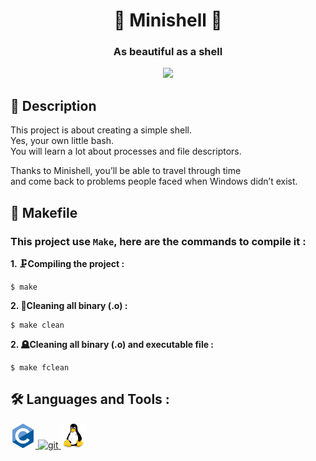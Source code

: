 
<div align="center">
  <h1>🤏 Minishell 🐚</h1>
  <h3>As beautiful as a shell</h3>
  <a href="https://open.spotify.com/track/18pedqpot9iF1Z7Ol3YHmc" target="_blank"><img src=https://www.podcastjournal.net/photo/art/default/3659590-5359889.jpg?v=1326539099 width="35%">
  </a></img>
</div>

## 📖 Description

This project is about creating a simple shell.<br>
Yes, your own little bash.<br>
You will learn a lot about processes and file descriptors.

Thanks to Minishell, you’ll be able to travel through time <br>
and come back to problems people faced when Windows didn’t exist.

## 🔩 Makefile

### This project use `Make`, here are the commands to compile it :

**1. 🗜️Compiling the project :**

```shell
$ make
```

**2. 🧹Cleaning all binary (.o) :**

```shell
$ make clean
```

**2. 🪦Cleaning all binary (.o) and executable file :**

```shell
$ make fclean
```

## 🛠️ Languages and Tools :
<p align="left"> <a href="https://www.cprogramming.com/" target="_blank" rel="noreferrer"> <img src="https://raw.githubusercontent.com/devicons/devicon/master/icons/c/c-original.svg" alt="c" width="40" height="40"/> </a> <a href="https://git-scm.com/" target="_blank" rel="noreferrer"> <img src="https://www.vectorlogo.zone/logos/git-scm/git-scm-icon.svg" alt="git" width="40" height="40"/> </a> <a href="https://www.linux.org/" target="_blank" rel="noreferrer"> <img src="https://raw.githubusercontent.com/devicons/devicon/master/icons/linux/linux-original.svg" alt="linux" width="40" height="40"/> </a> </p>
